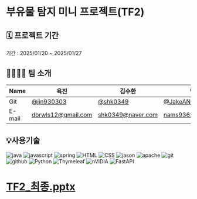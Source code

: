 # 부유물 탐지 미니 프로젝트(TF2)

## 🗓️ 프로젝트 기간
기간 : 2025/01/20 ~ 2025/01/27

## 👨‍👩‍👧‍👦 팀 소개

|Name|육진|김수한|남어진|맹관묵|
|---| ---  |---  | ---      | ---   |
|Git|[@jin930303](https://github.com/jin930303)|[@shk0349](https://github.com/shk0349)|[@JakeANam](https://github.com/JakeANam)|[@GwanMuk](https://github.com/GwanMuk)|
|E-mail|<dbrwls12@gmail.com>|<shk0349@naver.com>|<nams93627@naver.com>|<mkm1022@naver.com>|

## 💡사용기술

![java](https://img.shields.io/badge/Java-ED8B00?style=for-the-badge&logo=openjdk&logoColor=white)
![javascript](https://img.shields.io/badge/JavaScript-F7DF1E?style=for-the-badge&logo=JavaScript&logoColor=white)
![spring](https://img.shields.io/badge/Spring-6DB33F?style=for-the-badge&logo=spring&logoColor=white) 
![HTML](https://img.shields.io/badge/HTML5-E34F26?style=for-the-badge&logo=html5&logoColor=white)
![CSS](https://img.shields.io/badge/CSS-239120?&style=for-the-badge&logo=css3&logoColor=white)
![jason](https://img.shields.io/badge/JSON-000000?style=for-the-badge&logo=json&logoColor=white")
![apache](https://img.shields.io/badge/Apache%20Tomcat-F8DC75?style=for-the-badge&logo=apachetomcat&logoColor=black)
![git](https://img.shields.io/badge/Git-F05032?style=for-the-badge&logo=git&logoColor=white)
![github](https://img.shields.io/badge/GitHub-100000?style=for-the-badge&logo=github&logoColor=white)
![Python](https://img.shields.io/badge/python-3670A0?style=for-the-badge&logo=python&logoColor=ffdd54)
![Thymeleaf](https://img.shields.io/badge/Thymeleaf-%23005C0F.svg?style=for-the-badge&logo=Thymeleaf&logoColor=white)
![nVIDIA](https://img.shields.io/badge/cuda-000000.svg?style=for-the-badge&logo=nVIDIA&logoColor=green)
![FastAPI](https://img.shields.io/badge/FastAPI-005571?style=for-the-badge&logo=fastapi)
<br>
# [TF2_최종.pptx](https://github.com/user-attachments/files/18552842/TF2_.pptx)
